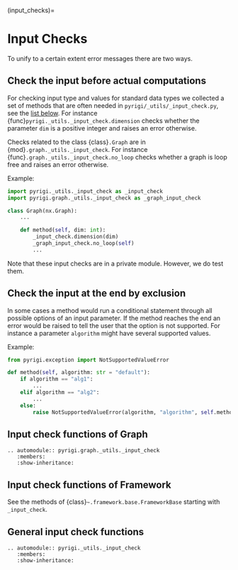 (input_checks)=
# Input Checks

To unify to a certain extent error messages there are two ways.

## Check the input before actual computations
For checking input type and values for standard data types
we collected a set of methods that are often needed in `pyrigi/_utils/_input_check.py`,
see the [list below](#input-check-functions).
For instance {func}`pyrigi._utils._input_check.dimension`  checks whether
the parameter `dim` is a positive integer and raises an error otherwise.

Checks related to the class {class}`.Graph` are in {mod}`.graph._utils._input_check`.
For instance {func}`.graph._utils._input_check.no_loop` checks whether
a graph is loop free and raises an error otherwise.

Example:
```python
import pyrigi._utils._input_check as _input_check
import pyrigi.graph._utils._input_check as _graph_input_check

class Graph(nx.Graph):
    ...

    def method(self, dim: int):
        _input_check.dimension(dim)
        _graph_input_check.no_loop(self)
        ...
```

Note that these input checks are in a private module.
However, we do test them.


## Check the input at the end by exclusion
In some cases a method would run a conditional statement
through all possible options of an input parameter.
If the method reaches the end
an error would be raised to tell the user that the option is not supported.
For instance a parameter `algorithm` might have several supported values.

Example:
```python
from pyrigi.exception import NotSupportedValueError

def method(self, algorithm: str = "default"):
    if algorithm == "alg1":
        ...
    elif algorithm == "alg2":
        ...
    else:
        raise NotSupportedValueError(algorithm, "algorithm", self.method)
```

## Input check functions of Graph

```{eval-rst}
.. automodule:: pyrigi.graph._utils._input_check
   :members:
   :show-inheritance:
```

## Input check functions of Framework

See the methods of {class}`~.framework.base.FrameworkBase` starting with `_input_check`.

## General input check functions

```{eval-rst}
.. automodule:: pyrigi._utils._input_check
   :members:
   :show-inheritance:
```